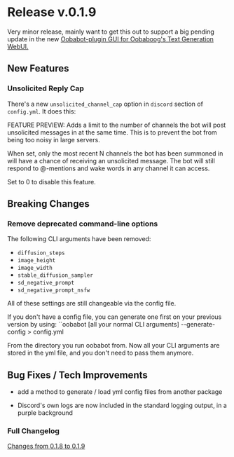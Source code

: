 # Release v.0.1.9

Very minor release, mainly want to get this out to support a big pending update in the new [Oobabot-plugin GUI for Oobaboog's Text Generation WebUI.](https://github.com/chrisrude/oobabot-plugin)

## New Features

### Unsolicited Reply Cap

There's a new `unsolicited_channel_cap` option in
`discord` section of `config.yml`.  It does this:

FEATURE PREVIEW: Adds a limit to the number of channels
the bot will post unsolicited messages in at the same
time.  This is to prevent the bot from being too noisy
in large servers.

When set, only the most recent N channels the bot has
been summoned in will have a chance of receiving an
unsolicited message.  The bot will still respond to
@-mentions and wake words in any channel it can access.

Set to 0 to disable this feature.

## Breaking Changes

### Remove deprecated command-line options

The following CLI arguments have been removed:

- `diffusion_steps`
- `image_height`
- `image_width`
- `stable_diffusion_sampler`
- `sd_negative_prompt`
- `sd_negative_prompt_nsfw`

All of these settings are still changeable via the config file.

If you don't have a config file, you can generate one first on your previous version by using:
``oobabot [all your normal CLI arguments] --generate-config > config.yml

From the directory you run oobabot from.  Now all your CLI arguments are stored in the yml file,
and you don't need to pass them anymore.

## Bug Fixes / Tech Improvements

- add a method to generate / load yml config files from another package

- Discord's own logs are now included in the standard logging output, in a purple background

### Full Changelog

[Changes from 0.1.8 to 0.1.9](https://github.com/chrisrude/oobabot/compare/v0.1.8...v0.1.9)
